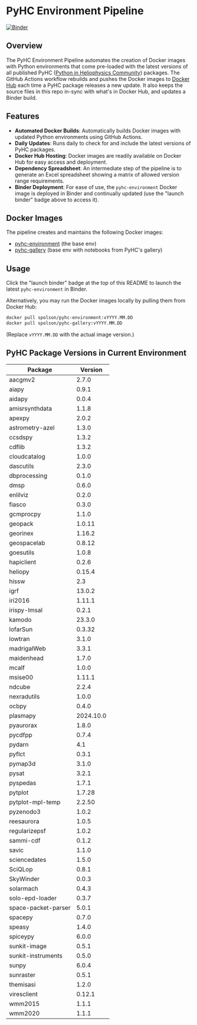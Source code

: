 # PyHC Environment Pipeline
[![Binder](https://binder.opensci.2i2c.cloud/badge_logo.svg)](https://binder.opensci.2i2c.cloud/v2/gh/heliophysicsPy/science-platforms-coordination/pyhc)

## Overview
The PyHC Environment Pipeline automates the creation of Docker images with Python environments that come pre-loaded with the latest versions of all published PyHC ([Python in Heliophysics Community](https://pyhc.org/projects)) packages. The GitHub Actions workflow rebuilds and pushes the Docker images to [Docker Hub](https://hub.docker.com/u/spolson) each time a PyHC package releases a new update. It also keeps the source files in this repo in-sync with what's in Docker Hub, and updates a Binder build.

## Features
- **Automated Docker Builds**: Automatically builds Docker images with updated Python environments using GitHub Actions.
- **Daily Updates**: Runs daily to check for and include the latest versions of PyHC packages.
- **Docker Hub Hosting**: Docker images are readily available on Docker Hub for easy access and deployment.
- **Dependency Spreadsheet**: An intermediate step of the pipeline is to generate an Excel spreadsheet showing a matrix of allowed version range requirements.
- **Binder Deployment**: For ease of use, the `pyhc-environment` Docker image is deployed in Binder and continually updated (use the "launch binder" badge above to access it). 

## Docker Images
The pipeline creates and maintains the following Docker images:
- [pyhc-environment](https://hub.docker.com/r/spolson/pyhc-environment) (the base env)
- [pyhc-gallery](https://hub.docker.com/r/spolson/pyhc-gallery) (base env with notebooks from PyHC's gallery)

## Usage
Click the "launch binder" badge at the top of this README to launch the latest `pyhc-environment` in Binder.

Alternatively, you may run the Docker images locally by pulling them from Docker Hub:

```bash
docker pull spolson/pyhc-environment:vYYYY.MM.DD
docker pull spolson/pyhc-gallery:vYYYY.MM.DD
```
(Replace `vYYYY.MM.DD` with the actual image version.)

## PyHC Package Versions in Current Environment
Package | Version
---|---
aacgmv2 | 2.7.0
aiapy | 0.9.1
aidapy | 0.0.4
amisrsynthdata | 1.1.8
apexpy | 2.0.2
astrometry-azel | 1.3.0
ccsdspy | 1.3.2
cdflib | 1.3.2
cloudcatalog | 1.0.0
dascutils | 2.3.0
dbprocessing | 0.1.0
dmsp | 0.6.0
enlilviz | 0.2.0
fiasco | 0.3.0
gcmprocpy | 1.1.0
geopack | 1.0.11
georinex | 1.16.2
geospacelab | 0.8.12
goesutils | 1.0.8
hapiclient | 0.2.6
heliopy | 0.15.4
hissw | 2.3
igrf | 13.0.2
iri2016 | 1.11.1
irispy-lmsal | 0.2.1
kamodo | 23.3.0
lofarSun | 0.3.32
lowtran | 3.1.0
madrigalWeb | 3.3.1
maidenhead | 1.7.0
mcalf | 1.0.0
msise00 | 1.11.1
ndcube | 2.2.4
nexradutils | 1.0.0
ocbpy | 0.4.0
plasmapy | 2024.10.0
pyaurorax | 1.8.0
pycdfpp | 0.7.4
pydarn | 4.1
pyflct | 0.3.1
pymap3d | 3.1.0
pysat | 3.2.1
pyspedas | 1.7.1
pytplot | 1.7.28
pytplot-mpl-temp | 2.2.50
pyzenodo3 | 1.0.2
reesaurora | 1.0.5
regularizepsf | 1.0.2
sammi-cdf | 0.1.2
savic | 1.1.0
sciencedates | 1.5.0
SciQLop | 0.8.1
SkyWinder | 0.0.3
solarmach | 0.4.3
solo-epd-loader | 0.3.7
space-packet-parser | 5.0.1
spacepy | 0.7.0
speasy | 1.4.0
spiceypy | 6.0.0
sunkit-image | 0.5.1
sunkit-instruments | 0.5.0
sunpy | 6.0.4
sunraster | 0.5.1
themisasi | 1.2.0
viresclient | 0.12.1
wmm2015 | 1.1.1
wmm2020 | 1.1.1
